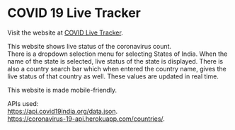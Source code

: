 # COVID 19 Live Tracker 

Visit the website at <a href="https://covid-live-track.herokuapp.com/">COVID Live Tracker</a>.

This website shows live status of the coronavirus count.<br> 
There is a dropdown selection menu for selecting States of India. When the name of the state is selected, live status of the state is displayed. There is also a country search bar which when entered the country name, gives the live status of that country as well. These values are updated in real time. 

This website is made mobile-friendly.

APIs used: <br>
<a href="https://api.covid19india.org/data.json ">https://api.covid19india.org/data.json</a>.<br>
<a href="https://coronavirus-19-api.herokuapp.com/countries/ ">https://coronavirus-19-api.herokuapp.com/countries/</a>.

